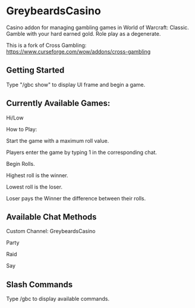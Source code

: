 # GreybeardsCasino
Casino addon for managing gambling games in World of Warcraft: Classic.
Gamble with your hard earned gold. Role play as a degenerate.

This is a fork of Cross Gambling: https://www.curseforge.com/wow/addons/cross-gambling

 
## Getting Started

Type "/gbc show" to display UI frame and begin a game.

 
## Currently Available Games:
Hi/Low

How to Play:

Start the game with a maximum roll value.

Players enter the game by typing 1 in the corresponding chat.

Begin Rolls.

Highest roll is the winner.

Lowest roll is the loser.

Loser pays the Winner the difference between their rolls.

 
## Available Chat Methods

Custom Channel: GreybeardsCasino

Party

Raid

Say

 
## Slash Commands

Type /gbc to display available commands.

 

 
 
